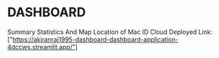 # DASHBOARD
Summary Statistics And Map Location of Mac ID
Cloud Deployed Link: ["https://akiranraj1995-dashboard-dashboard-application-4dccws.streamlit.app/"]
